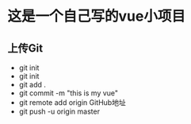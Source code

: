# 这是一个自己写的vue小项目
## 上传Git
- git init
- git init
- git add . 
- git commit -m "this is my vue"
- git remote add origin GitHub地址
- git push -u origin master